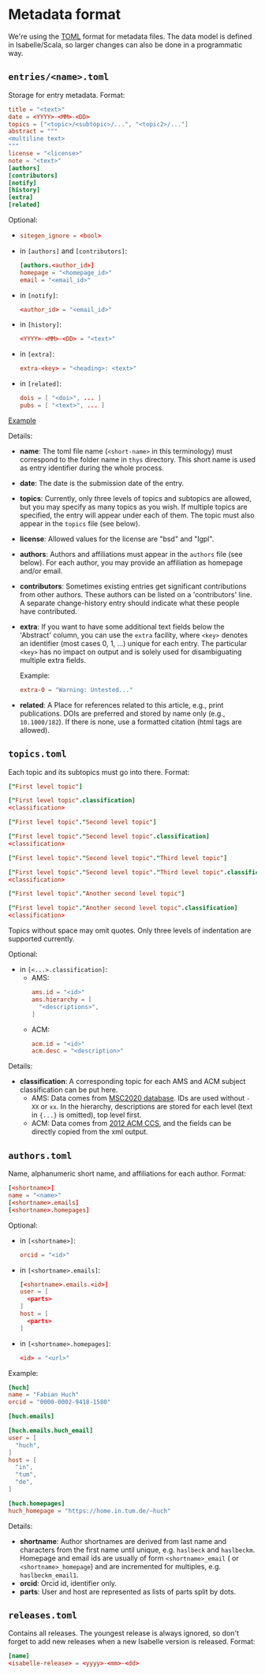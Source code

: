 Metadata format
===============

We're using the [TOML](https://toml.io/en/v1.0.0) format for metadata files. The data model is
defined in Isabelle/Scala, so larger changes can also be done in a programmatic way.

`entries/<name>.toml`
---------------------

Storage for entry metadata. Format:

```toml 
title = "<text>"
date = <YYYY>-<MM>-<DD>
topics = ["<topic>/<subtopic>/...", "<topic2>/..."]
abstract = """
<multiline text>
"""
license = "<license>"
note = "<text>"
[authors]
[contributors]
[notify]
[history]
[extra]
[related]
```

Optional:

- ```toml
  sitegen_ignore = <bool>
  ```
- in `[authors]` and `[contributors]`:
  ```toml
  [authors.<author_id>]
  homepage = "<homepage_id>"
  email = "<email_id>"
  ```
- in `[notify]`:
  ```toml
  <author_id> = "<email_id>"
  ```
- in `[history]`:
  ```toml
  <YYYY>-<MM>-<DD> = "<text>"
  ```
- in `[extra]`:
  ```toml
  extra-<key> = "<heading>: <text>"
  ```
- in `[related]`:
  ```toml
  dois = [ "<doi>", ... ]
  pubs = [ "<text>", ... ] 
  ```

[Example](/metadata/entries/Presburger-Automata.toml)

Details:

- **name**:
  The toml file name (`<short-name>` in this terminology) must correspond to the folder name
  in `thys` directory. This short name is used as entry identifier during the whole process.

- **date**:
  The date is the submission date of the entry.

- **topics**:
  Currently, only three levels of topics and subtopics are allowed, but you may specify as many
  topics as you wish. If multiple topics are specified, the entry will appear under each of them.
  The topic must also appear in the `topics` file (see below).

- **license**:
  Allowed values for the license are "bsd" and "lgpl".

- **authors**:
  Authors and affiliations must appear in the `authors` file (see below). For each author, you may
  provide an affiliation as homepage and/or email.

- **contributors**:
  Sometimes existing entries get significant contributions from other authors. These authors can be
  listed on a 'contributors' line. A separate change-history entry should indicate what these people
  have contributed.

- **extra**:
  If you want to have some additional text fields below the 'Abstract' column, you can use
  the `extra` facility, where `<key>` denotes an identifier (most cases 0, 1, ...) unique for each
  entry. The particular
  `<key>` has no impact on output and is solely used for disambiguating multiple extra fields.

  Example:
  ```toml
  extra-0 = "Warning: Untested..."
  ```
- **related**:
  A Place for references related to this article, e.g., print publications. DOIs are preferred and
  stored by name only (e.g., `10.1000/182`). If there is none, use a formatted citation (html tags
  are allowed).

`topics.toml`
-------------
Each topic and its subtopics must go into there. Format:

```toml
["First level topic"]

["First level topic".classification]
<classification>

["First level topic"."Second level topic"]

["First level topic"."Second level topic".classification]
<classification>

["First level topic"."Second level topic"."Third level topic"]

["First level topic"."Second level topic"."Third level topic".classification]
<classification>

["First level topic"."Another second level topic"]

["First level topic"."Another second level topic".classification]
<classification>
```

Topics without space may omit quotes. Only three levels of indentation are supported currently.

Optional:
- in `[<...>.classification]`:
  - AMS:
    ```toml
    ams.id = "<id>"
    ams.hierarchy = [
      "<descriptions>",
    ]
    ```
  - ACM:
    ```toml
    acm.id = "<id>"
    acm.desc = "<description>"
    ```

Details:
- **classification**:
  A corresponding topic for each AMS and ACM subject classification can be put here.
  - AMS:
    Data comes from [MSC2020 database](https://mathscinet.ams.org/mathscinet/msc/msc2020.html). IDs
    are used without `-XX` or `xx`. In the hierarchy, descriptions are stored for each level (text 
    in `{...}` is omitted), top level first.
  - ACM:
    Data comes from [2012 ACM CCS](https://dl.acm.org/ccs), and the fields can be directly copied 
    from the xml output.


`authors.toml`
--------------
Name, alphanumeric short name, and affiliations for each author. Format:

```toml
[<shortname>]
name = "<name>"
[<shortname>.emails]
[<shortname>.homepages]
```

Optional:
- in `[<shortname>]`:
  ```toml
  orcid = "<id>"
  ```
- in `[<shortname>.emails]`:
  ```toml
  [<shortname>.emails.<id>]
  user = [
    <parts>
  ]
  host = [
    <parts>
  ]
  ```
- in `[<shortname>.homepages]`:
  ```toml
  <id> = "<url>"
  ```

Example:
```toml
[huch]
name = "Fabian Huch"
orcid = "0000-0002-9418-1580"

[huch.emails]

[huch.emails.huch_email]
user = [
  "huch",
]
host = [
  "in",
  "tum",
  "de",
]

[huch.homepages]
huch_homepage = "https://home.in.tum.de/~huch"
```

Details:
- **shortname**:
  Author shortnames are derived from last name and characters from the first name until unique,
  e.g. `haslbeck` and `haslbeckm`. Homepage and email ids are usually of form `<shortname>_email` (
  or `<shortname>_homepage`) and are incremented for multiples, e.g. `haslbeckm_email1`.
- **orcid**:
  Orcid id, identifier only.
- **parts**:
  User and host are represented as lists of parts split by dots. 


`releases.toml`
---------------
Contains all releases. The youngest release is always ignored, so don't forget to add new releases
when a new Isabelle version is released. Format:

```toml
[name]
<isabelle-release> = <yyyy>-<mm>-<dd>
```
